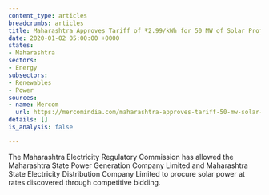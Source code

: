 ```yaml
---
content_type: articles
breadcrumbs: articles
title: Maharashtra Approves Tariff of ₹2.99/kWh for 50 MW of Solar Projects
date: 2020-01-02 05:00:00 +0000
states:
- Maharashtra
sectors:
- Energy
subsectors:
- Renewables
- Power
sources:
- name: Mercom
  url: https://mercomindia.com/maharashtra-approves-tariff-50-mw-solar-projects/
details: []
is_analysis: false

---
```

The Maharashtra Electricity Regulatory Commission has allowed the Maharashtra State Power Generation Company Limited and Maharashtra State Electricity Distribution Company Limited to procure solar power at rates discovered through competitive bidding.